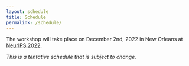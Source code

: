 ```yaml
---
layout: schedule
title: Schedule
permalink: /schedule/
---
```


The workshop will take place on December 2nd, 2022 in New Orleans at [NeurIPS 2022](https://nips.cc).

*This is a tentative schedule that is subject to change.*
